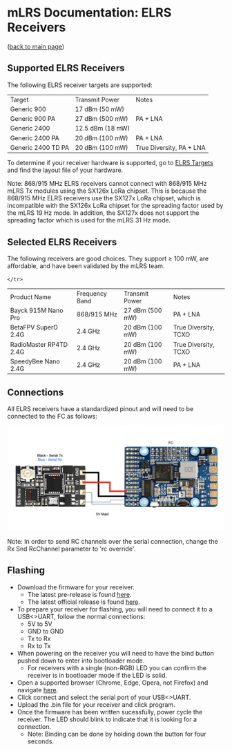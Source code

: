 # mLRS Documentation: ELRS Receivers #

([back to main page](../README.md))

## Supported ELRS Receivers ##

The following ELRS receiver targets are supported:

<table>
  <tbody>
    <tr>
      <td>Target</td>
      <td>Transmit Power</td>
      <td>Notes</td>
    </tr>
    <tr>
      <td>Generic 900</td>
      <td>17 dBm (50 mW)</td>
      <td></td>
    </tr>
    <tr>
      <td>Generic 900 PA</td>
      <td>27 dBm (500 mW)</td>
      <td>PA + LNA</td>
    </tr>
    <tr>
      <td>Generic 2400</td>
      <td>12.5 dBm (18 mW)</td>
      <td></td>
    </tr>
      <td>Generic 2400 PA</td>
      <td>20 dBm (100 mW)</td>
      <td>PA + LNA</td>
    </tr>
      </tr>
      <td>Generic 2400 TD PA</td>
      <td>20 dBm (100 mW)</td>
      <td>True Diversity, PA + LNA</td>
    </tr>
  </tbody>
</table>

To determine if your receiver hardware is supported, go to [ELRS Targets](https://github.com/ExpressLRS/targets/blob/master/targets.json) and find the layout file of your hardware.

Note: 868/915 MHz ELRS receivers cannot connect with 868/915 MHz mLRS Tx modules using the SX126x LoRa chipset. This is because the 868/915 MHz ELRS receivers use the SX127x LoRa chipset, which is incompatible with the SX126x LoRa chipset for the spreading factor used by the mLRS 19 Hz mode. In addition, the SX127x does not support the spreading factor which is used for the mLRS 31 Hz mode.

## Selected ELRS Receivers ##

The following receivers are good choices. They support &#8805; 100 mW, are affordable, and have been validated by the mLRS team.

<table>
  <tbody>
    <tr>
      <td>Product Name</td>
      <td>Frequency Band</td>
      <td>Transmit Power</td>
      <td>Notes</td>
    </tr>
    <tr>
      <td>Bayck 915M Nano Pro</td>
      <td>868/915 MHz</td>
      <td>27 dBm (500 mW)</td>
      <td>PA + LNA</td>
    </tr>
    <tr>
      <td>BetaFPV SuperD 2.4G</td>
      <td>2.4 GHz</td>
      <td>20 dBm (100 mW)</td>
      <td>True Diversity, TCXO</td>
    </tr>
      <tr>
      <td>RadioMaster RP4TD 2.4G</td>
      <td>2.4 GHz</td>
      <td>20 dBm (100 mW)</td>
      <td>True Diversity, TCXO</td>
    </tr>
    <tr>
      <td>SpeedyBee Nano 2.4G</td>
      <td>2.4 GHz</td>
      <td>20 dBm (100 mW)</td>
      <td>PA + LNA</td>
      
    </tr>
  </tbody>
</table>

## Connections ##

All ELRS receivers have a standardized pinout and will need to be connected to the FC as follows:

<img src="images/ELRS_fc_wiring.png" width="600px">

Note: In order to send RC channels over the serial connection, change the Rx Snd RcChannel parameter to 'rc override'.

## Flashing ##

- Download the firmware for your receiver.
    - The latest pre-release is found [here](https://github.com/olliw42/mLRS/tree/main/firmware/pre-release-esp).
    - The latest official release is found [here](https://github.com/olliw42/mLRS/releases).
- To prepare your receiver for flashing, you will need to connect it to a USB<>UART, follow the normal connections:
    - 5V to 5V
    - GND to GND
    - Tx to Rx
    - Rx to Tx
- When powering on the receiver you will need to have the bind button pushed down to enter into bootloader mode.
    - For receivers with a single (non-RGB) LED you can confirm the receiver is in bootloader mode if the LED is solid.
- Open a supported browser (Chrome, Edge, Opera, not Firefox) and navigate [here](https://esp.huhn.me/).
- Click connect and select the serial port of your USB<>UART.
- Upload the .bin file for your receiver and click program.
- Once the firmware has been written sucessfully, power cycle the receiver. The LED should blink to indicate that it is looking for a connection.
    - Note: Binding can be done by holding down the button for four seconds.